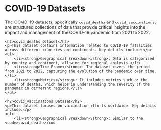 <!DOCTYPE html>
<html lang="en">
<head>
    <meta charset="UTF-8">
    <meta name="viewport" content="width=device-width, initial-scale=1.0">
    <title>COVID-19 Datasets</title>
</head>
<body>
    <h1>COVID-19 Datasets</h1>
    <p>The COVID-19 datasets, specifically <code>covid_deaths</code> and <code>covid_vaccinations</code>, are structured collections of data that provide critical insights into the impact and management of the COVID-19 pandemic from 2021 to 2022.</p>

    <h2>covid_deaths Dataset</h2>
    <p>This dataset contains information related to COVID-19 fatalities across different countries and continents. Key details include:</p>
    <ul>
        <li><strong>Geographical Breakdown</strong>: Data is categorized by country and continent, allowing for regional analysis.</li>
        <li><strong>Time Frame</strong>: The dataset covers the period from 2021 to 2022, capturing the evolution of the pandemic over time.</li>
        <li><strong>Metrics</strong>: It includes metrics such as the number of deaths, which helps in understanding the severity of the pandemic in different regions.</li>
    </ul>

    <h2>covid_vaccinations Dataset</h2>
    <p>This dataset focuses on vaccination efforts worldwide. Key details include:</p>
    <ul>
        <li><strong>Geographical Breakdown</strong>: Similar to the <code>covid_deaths</cod
